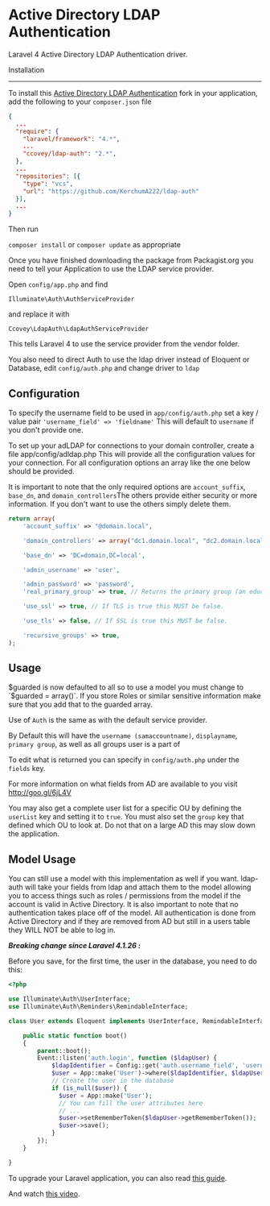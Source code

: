 Active Directory LDAP Authentication
====================================

Laravel 4 Active Directory LDAP Authentication driver.

Installation

------------
To install this [Active Directory LDAP Authentication](https://github.com/ccovey/ldap-auth) fork in your application, add the following to your `composer.json` file

```json
{
  ...
  "require": {
    "laravel/framework": "4.*",
    ...
    "ccovey/ldap-auth": "2.*",
  },
  ...
  "repositories": [{
    "type": "vcs",
    "url": "https://github.com/KerchumA222/ldap-auth"
  }],
  ...
}
```

Then run

`composer install` or `composer update` as appropriate

Once you have finished downloading the package from Packagist.org you need to tell your Application to use the LDAP service provider.

Open `config/app.php` and find

`Illuminate\Auth\AuthServiceProvider`

and replace it with

`Ccovey\LdapAuth\LdapAuthServiceProvider`

This tells Laravel 4 to use the service provider from the vendor folder.

You also need to direct Auth to use the ldap driver instead of Eloquent or Database, edit `config/auth.php` and change driver to `ldap`

Configuration
-------------
To specify the username field to be used in `app/config/auth.php` set a key / value pair `'username_field' => 'fieldname'` This will default to `username` if you don't provide one.

To set up your adLDAP for connections to your domain controller, create a file app/config/adldap.php This will provide all the configuration values for your connection. For all configuration options an array like the one below should be provided.

It is important to note that the only required options are `account_suffix`, `base_dn`, and `domain_controllers`The others provide either security or more information. If you don't want to use the others simply delete them.

```php
return array(
	'account_suffix' => "@domain.local",

	'domain_controllers' => array("dc1.domain.local", "dc2.domain.local"), // An array of domains may be provided for load balancing.

	'base_dn' => 'DC=domain,DC=local',

	'admin_username' => 'user',

	'admin_password' => 'password',
	'real_primary_group' => true, // Returns the primary group (an educated guess).

	'use_ssl' => true, // If TLS is true this MUST be false.

	'use_tls' => false, // If SSL is true this MUST be false.

	'recursive_groups' => true,
);
```

Usage
-----
$guarded is now defaulted to all so to use a model you must change to `$guarded = array()`. If you store Roles or similar sensitive information make sure that you add that to the guarded array.

Use of `Auth` is the same as with the default service provider.

By Default this will have the `username (samaccountname)`, `displayname`, `primary group`, as well as all groups user is a part of

To edit what is returned you can specify in `config/auth.php` under the `fields` key.

For more information on what fields from AD are available to you visit http://goo.gl/6jL4V

You may also get a complete user list for a specific OU by defining the `userList` key and setting it to `true`. You must also set the `group` key that defined which OU to look at. Do not that on a large AD this may slow down the application.

Model Usage
-----------
You can still use a model with this implementation as well if you want. ldap-auth will take your fields from ldap and attach them to the model allowing you to access things such as roles / permissions from the model if the account is valid in Active Directory. It is also important to note that no authentication takes place off of the model. All authentication is done from Active Directory and if they are removed from AD but still in a users table they WILL NOT be able to log in.

***Breaking change since Laravel 4.1.26 :***

Before you save, for the first time, the user in the database, you need to do this:

```php
<?php

use Illuminate\Auth\UserInterface;
use Illuminate\Auth\Reminders\RemindableInterface;

class User extends Eloquent implements UserInterface, RemindableInterface {

    public static function boot()
    {
        parent::boot();
        Event::listen('auth.login', function ($ldapUser) {
            $ldapIdentifier = Config::get('auth.username_field', 'username');
            $user = App::make('User')->where($ldapIdentifier, $ldapUser->$ldapIdentifier)->first();
            // Create the user in the database
            if (is_null($user)) {
              $user = App::make('User');
              // You can fill the user attributes here
              // ...
              $user->setRememberToken($ldapUser->getRememberToken());
              $user->save();
            }
        });
    }

}
```

To upgrade your Laravel application, you can also read [this guide](http://laravel.com/docs/upgrade#upgrade-4.1.26).

And watch [this video](https://laracasts.com/lessons/laravel-updating-to-4-1-26).
